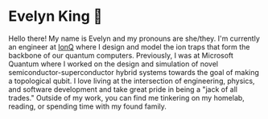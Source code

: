 # Evelyn King 👋

Hello there! My name is Evelyn and my pronouns are she/they. I'm currently an engineer at [IonQ](ionq.com) where I design and model the ion traps that form the backbone of our quantum computers. Previously, I was at Microsoft Quantum where I worked on the design and simulation of novel semiconductor-superconductor hybrid systems towards the goal of making a topological qubit. I love living at the intersection of engineering, physics, and software development and take great pride in being a "jack of all trades." Outside of my work, you can find me tinkering on my homelab, reading, or spending time with my found family.
